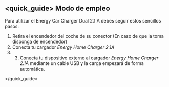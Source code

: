 ## <quick_guide> Modo de empleo

Para utilizar el Energy Car Charger Dual 2.1 A debes seguir estos sencillos pasos:

1. Retira el encendedor del coche de su conector (En caso de que la toma disponga de encendedor)
2. Conecta tu cargador *Energy Home Charger 2.1A*
3. 3.	Conecta tu dispositivo externo al cargador *Energy Home Charger 2.1A* mediante un cable USB y la carga empezará de forma automática.

</quick_guide>
